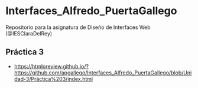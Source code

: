 # Interfaces_Alfredo_PuertaGallego
Repositorio para la asignatura de Diseño de Interfaces Web (@IESClaraDelRey)

## Práctica 3
 - https://htmlpreview.github.io/?https://github.com/apgallego/Interfaces_Alfredo_PuertaGallego/blob/Unidad-3/Práctica%203/index.html
